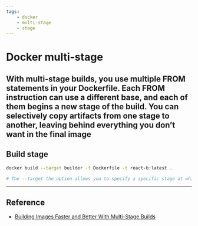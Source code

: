 ```yaml
---
tags:
    - docker
    - multi-stage
    - stage
---
```

# Docker multi-stage
With multi-stage builds, you use multiple FROM statements in your Dockerfile. Each FROM instruction can use a different base, and each of them begins a new stage of the build. You can selectively copy artifacts from one stage to another, leaving behind everything you don’t want in the final image
---

## Build stage 

```bash
docker build --target builder -f Dockerfile -t react-b:latest . 

# The --target the option allows you to specify a specific stage at which you'd like to stop.
```

---

## Reference
- [Building Images Faster and Better With Multi-Stage Builds](https://gcore.com/learning/speed-up-docker-builds-with-multi-stage/)